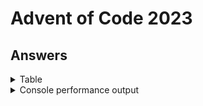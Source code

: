 # Advent of Code 2023

## Answers

<details>
<summary>Table</summary>
    <table>
        <tr>
            <th></th>
            <th>Part 1</th>
            <th>Part 2</th>
        </tr>
        <tr>
            <td><a href="src/main/java/com/lewisbirks/adventofcode/day/Day1.java">Day 1</a></td>
            <td>55538<td>
            <td>54875<td>
        </tr>
        <tr>
            <td><a href="src/main/java/com/lewisbirks/adventofcode/day/Day2.java">Day 2</a></td>
            <td>2486<td>
            <td>87984<td>
        </tr>
        <tr>
            <td><a href="src/main/java/com/lewisbirks/adventofcode/day/Day3.java">Day 3</a></td>
            <td>527369<td>
            <td>73074886<td>
        </tr>
        <tr>
            <td><a href="src/main/java/com/lewisbirks/adventofcode/day/Day4.java">Day 4</a></td>
            <td>22488<td>
            <td>7013204<td>
        </tr>
        <tr>
            <td><a href="src/main/java/com/lewisbirks/adventofcode/day/Day5.java">Day 5</a></td>
            <td>462648396<td>
            <td>2520479<td>
        </tr>
        <tr>
            <td><a href="src/main/java/com/lewisbirks/adventofcode/day/Day6.java">Day 6</a></td>
            <td>3316275<td>
            <td>27102791<td>
        </tr>
        <tr>
            <td><a href="src/main/java/com/lewisbirks/adventofcode/day/Day7.java">Day 7</a></td>
            <td><td>
            <td><td>
        </tr>
        <tr>
            <td><a href="src/main/java/com/lewisbirks/adventofcode/day/Day8.java">Day 8</a></td>
            <td><td>
            <td><td>
        </tr>
        <tr>
            <td><a href="src/main/java/com/lewisbirks/adventofcode/day/Day9.java">Day 9</a></td>
            <td><td>
            <td><td>
        </tr>
        <tr>
            <td><a href="src/main/java/com/lewisbirks/adventofcode/day/Day10.java">Day 10</a></td>
            <td><td>
            <td><td>
        </tr>
        <tr>
            <td><a href="src/main/java/com/lewisbirks/adventofcode/day/Day11.java">Day 11</a></td>
            <td><td>
            <td><td>
        </tr>
        <tr>
            <td><a href="src/main/java/com/lewisbirks/adventofcode/day/Day12.java">Day 12</a></td>
            <td><td>
            <td><td>
        </tr>
        <tr>
            <td><a href="src/main/java/com/lewisbirks/adventofcode/day/Day13.java">Day 13</a></td>
            <td><td>
            <td><td>
        </tr>
        <tr>
            <td><a href="src/main/java/com/lewisbirks/adventofcode/day/Day14.java">Day 14</a></td>
            <td><td>
            <td><td>
        </tr>
    </table>
</details>
<details>
    <summary>Console performance output</summary>
    <pre>
==========================
Year 2023
==========================
Day 01: Trebuchet?!
	Part 1: 55538 (runs: 1000, avg: 39µs, min: 21µs, max: 2ms, total: 00:00.039)
	Part 2: 54875 (runs: 1000, avg: 169µs, min: 147µs, max: 2ms, total: 00:00.169)
Day 02: Cube Conundrum
	Part 1: 2486 (runs: 1000, avg: 15µs, min: 6µs, max: 2ms, total: 00:00.015)
	Part 2: 87984 (runs: 1000, avg: 5µs, min: 3µs, max: 999µs, total: 00:00.005)
Day 03: Gear Ratios
	Part 1: 527369 (runs: 1000, avg: 2ms, min: 2ms, max: 30ms, total: 00:02.779)
	Part 2: 73074886 (runs: 1000, avg: 1ms, min: 1ms, max: 3ms, total: 00:01.888)
Day 04: Scratchcards
	Part 1: 22488 (runs: 1000, avg: 132µs, min: 121µs, max: 1ms, total: 00:00.132)
	Part 2: 7013204 (runs: 1000, avg: 161µs, min: 139µs, max: 1ms, total: 00:00.161)
Day 05: If You Give A Seed A Fertilizer
	Part 1: 462648396 (runs: 1000, avg: 4µs, min: 1µs, max: 146µs, total: 00:00.004)
	Part 2: 2520479 (runs: 1000, avg: 226ms, min: 193ms, max: 239ms, total: 03:46.790)
Day 06: Wait For It
	Part 1: 3316275 (runs: 1000, avg: 5µs, min: 833ns, max: 1ms, total: 00:00.005)
	Part 2: 27102791 (runs: 1000, avg: 763ns, min: 333ns, max: 20µs, total: 00:00.000)
==========================
</pre>
</details>


